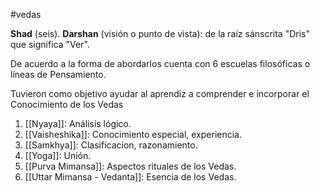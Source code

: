 #vedas 

**Shad** (seis).
**Darshan** (visión o punto de vista): de la raíz sánscrita "Dris" que significa "Ver".

De acuerdo a la forma de abordarlos cuenta con 6 escuelas filosóficas o líneas de Pensamiento.

Tuvieron como objetivo ayudar al aprendiz a comprender e incorporar el Conocimiento de los Vedas

1. [[Nyaya]]: Análisis lógico.
2. [[Vaisheshika]]: Conocimiento especial, experiencia.
3. [[Samkhya]]: Clasificacion, razonamiento.
4. [[Yoga]]: Unión.
5. [[Purva Mimansa]]: Aspectos rituales de los Vedas.
6. [[Uttar Mimansa - Vedanta]]: Esencia de los Vedas.